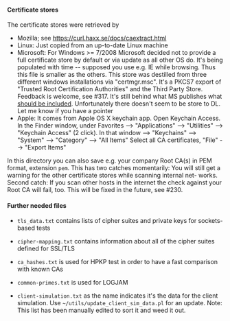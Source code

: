 
#### Certificate stores

The certificate stores were retrieved by

* Mozilla; see https://curl.haxx.se/docs/caextract.html
* Linux: Just copied from an up-to-date Linux machine
* Microsoft: For Windows >= 7/2008 Microsoft decided not to provide
  a full certificate store by default or via update as all other OS do.
  It's being populated with time -- supposed you use e.g. IE while browsing.
  Thus this file is smaller as the others.
  This store was destilled from three different windows installations via
  "certmgr.msc". It's a PKCS7 export of "Trusted Root Certification Authorities"
  and the Third Party Store.
  Feedback is welcome, see #317.
  It's still behind what MS publishes what [should be included](http://social.technet.microsoft.com/wiki/contents/articles/31634.microsoft-trusted-root-certificate-program-participants-v-2016-april.aspx).
  Unfortunately there doesn't seem to be store to DL. Let me know if
  you have a pointer
* Apple: It comes from Apple OS X keychain app.  Open Keychain Access.
  In the Finder window, under Favorites --> "Applications" --> "Utilities"
  --> "Keychain Access" (2 click). In that window --> "Keychains" --> "System"
  --> "Category" --> "All Items"
  Select all CA certificates,  "File" --> "Export Items"

In this directory you can also save e.g. your company Root CA(s) in PEM
format, extension ``pem``. This has two catches momentarily: You will still
get a warning for the other certificate stores while scanning internal net-
works.  Second catch: If you scan other hosts in the internet the check against
your Root CA will fail, too. This will be fixed in the future, see #230.

#### Further needed files
* ``tls_data.txt`` contains lists of cipher suites and private keys for sockets-based tests

* ``cipher-mapping.txt`` contains information about all of the cipher suites defined for SSL/TLS

* ``ca_hashes.txt`` is used for HPKP test in order to have a fast comparison with known CAs

* ``common-primes.txt`` is used for LOGJAM

* ``client-simulation.txt`` as the name indicates it's the data for the client simulation. Use
  ``~/utils/update_client_sim_data.pl`` for an update. Note: This list has been manually
  edited to sort it and weed it out.
